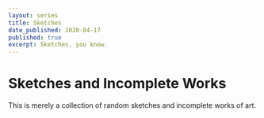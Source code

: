 ```yaml
---
layout: series
title: Sketches 
date_published: 2020-04-17
published: true
excerpt: Sketches, you know.
---
```


# Sketches and Incomplete Works

This is merely a collection of random  sketches and incomplete works of art.